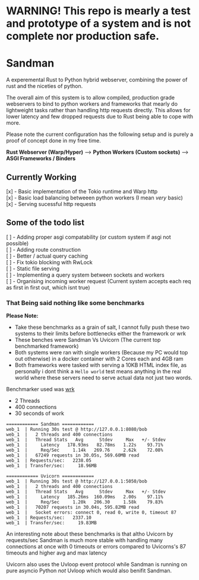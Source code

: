 # WARNING! This repo is mearly a test and prototype of a system and is not complete nor production safe.

# Sandman
A experemental Rust to Python hybrid webserver, combining the power of rust and the niceties of python.

The overall aim of this system is to allow compiled, production grade webservers to bind to python workers and frameworks that mearly do lightweight tasks rather than handling http requests directly. This allows for lower latency and few dropped requests due to Rust being able to cope with more.

Please note the current configuration has the following setup and is purely a proof of concept done in my free time.

**Rust Webserver (Warp/Hyper)** --> **Python Workers (Custom sockets)** --> **ASGI Frameworks / Binders**

## Currently Working
[x] - Basic implementation of the Tokio runtime and Warp http<br>
[x] - Basic load balancing betweeen python workers (I mean *very* basic)<br>
[x] - Serving sucessful http requests<br>

## Some of the todo list
[ ] - Adding proper asgi compatability (or custom system if asgi not possible)<br>
[ ] - Adding route construction <br>
[ ] - Better / actual query caching<br>
[ ] - Fix tokio blocking with RwLock<br>
[ ] - Static file serving<br>
[ ] - Implementing a query system between sockets and workers<br>
[ ] - Organising incoming worker request (Current system accepts each req as first in first out, which isnt true)<br>

### That Being said nothing like some benchmarks
**Please Note:**
- Take these benchmarks as a grain of salt, I cannot fully push these two systems to their limits before bottlenecks either the framework or wrk
- These benches were Sandman Vs Uvicorn (The current top benchmarked framework)
- Both systems were ran with single workers (Because my PC would top out otherwise) in a docker container with 2 Cores each and 4GB ram
- Both frameworks were tasked with serving a 10KB HTML index file, as personally i dont think a `Hello world` test means anything in the real world where these servers need to serve actual data not just two words.

Benchmarker used was [wrk](https://github.com/wg/wrk) 
- 2 Threads
- 400 connections
- 30 seconds of work

```
============ Sandman ============
web_1  | Running 30s test @ http://127.0.0.1:8080/bob
web_1  |   2 threads and 400 connections
web_1  |   Thread Stats   Avg      Stdev     Max   +/- Stdev
web_1  |     Latency   178.93ms   82.78ms   1.22s    93.71%
web_1  |     Req/Sec     1.14k   269.76     2.62k    72.08%
web_1  |   67249 requests in 30.05s, 569.60MB read
web_1  | Requests/sec:   2238.05
web_1  | Transfer/sec:     18.96MB

============ Uvicorn ============
web_1  | Running 30s test @ http://127.0.0.1:5050/bob
web_1  |   2 threads and 400 connections
web_1  |   Thread Stats   Avg      Stdev     Max   +/- Stdev
web_1  |     Latency   185.26ms  160.09ms   2.00s    97.11%
web_1  |     Req/Sec     1.20k   206.30     1.58k    79.83%
web_1  |   70207 requests in 30.04s, 595.82MB read
web_1  |   Socket errors: connect 0, read 0, write 0, timeout 87
web_1  | Requests/sec:   2337.10
web_1  | Transfer/sec:     19.83MB
```

An interesting note about these benchmarks is that altho Uvicorn by requests/sec Sandman is much more stable with handling many connections at once with 0 timeouts or errors compared to Uvicorns's 87 timeouts and higher avg and max latency

Uvicorn also uses the Uvloop event protocol while Sandman is running on pure asyncio Python *not* Uvloop which would also benifit Sandman.
